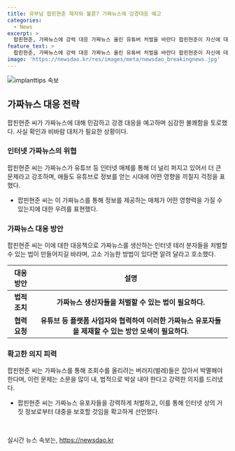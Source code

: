 ```yaml
---
title: 유부남 팝핀현준 제자와 불륜? 가짜뉴스에 강경대응 예고
categories:
  - News
excerpt: >
  팝핀현준, 가짜뉴스에 강력 대응 가짜뉴스 올린 유튜버 처벌을 바란다 팝핀현준이 자신에 대한 가짜뉴스에 대해 분노를 터뜨렸다. 가짜뉴스에는 댄스학원 제자와의 불륜 및 아내와의 이혼이 포함되어 있었는데, 팝핀현준은 이를 모두 부인했다. 더불어, 이런 문제를 법적으로 해결하기 위해 노력해야 한다는 강력한 주장을 내놓았다. 또한, 유튜브 등의 플랫폼에서 가짜뉴스를 올린 사람들을 처벌하고자 하는 의지를 밝히며 사회적으로도 이 문제를 화제화하여 적극적으로 대응할 것을 약속했다.
feature_text: >
  팝핀현준, 가짜뉴스에 강력 대응 가짜뉴스 올린 유튜버 처벌을 바란다 팝핀현준이 자신에 대한 가짜뉴스에 대해 분노를 터뜨렸다. 가짜뉴스에는 댄스학원 제자와의 불륜 및 아내와의 이혼이 포함되어 있었는데, 팝핀현준은 이를 모두 부인했다. 더불어, 이런 문제를 법적으로 해결하기 위해 노력해야 한다는 강력한 주장을 내놓았다. 또한, 유튜브 등의 플랫폼에서 가짜뉴스를 올린 사람들을 처벌하고자 하는 의지를 밝히며 사회적으로도 이 문제를 화제화하여 적극적으로 대응할 것을 약속했다.
image: 'https://newsdao.kr/res/images/meta/newsdao_breakingnews.jpg'
---
```


<p><img src="https://newsdao.kr/res/images/meta/newsdao_breakingnews.jpg" alt="implanttips 속보" /></p>

<h2 data-ke-size="size26">가짜뉴스 대응 전략</h2>

<p data-ke-size="size16">팝핀현준 씨가 가짜뉴스에 대해 민감하고 강경 대응을 예고하며 심강한 불쾌함을 토로했다. 사실 확인과 비바람 대처가 필요한 상황이다.</p>

<h3>인터넷 가짜뉴스의 위협</h3>

<p data-ke-size="size16">팝핀현준 씨는 가짜뉴스가 유튜브 등 인터넷 매체를 통해 더 널리 퍼지고 있어서 더 큰 문제라고 강조하며, 애들도 유튜브로 정보를 얻는 시대에 어떤 영향을 끼칠지 걱정을 표했다.</p>

<ul>
<li>팝핀현준 씨는 이 가짜뉴스를 통해 정보를 제공하는 매체가 어떤 영향력을 가질 수 있는지에 대한 우려를 표현했다.</li>
</ul>

<h3>가짜뉴스 대응 방안</h3>

<p data-ke-size="size16">팝핀현준 씨는 이에 대한 대응책으로 가짜뉴스를 생산하는 인터넷 테러 분자들을 처벌할 수 있는 법이 만들어지길 바라며, 고소 가능한 방법이 있다면 알려 달라고 호소했다.</p>

<table>
<thead>
<tr>
<th style="text-align: center;">대응 방안</th>
<th style="text-align: center;">설명</th>
</tr>
</thead>
<tbody>
<tr>
<td style="text-align: center; height: 17px;"><b>법적 조치</b></td>
<td style="text-align: center;"><b>가짜뉴스 생산자들을 처벌할 수 있는 법이 필요하다.</b></td>
</tr>
<tr>
<td style="text-align: center; height: 17px;"><b>협력 요청</b></td>
<td style="text-align: center;"><b>유튜브 등 플랫폼 사업자와 협력하여 이러한 가짜뉴스 유포자들을 제재할 수 있는 방안 모색이 필요하다.</b></td>
</tr>
</tbody>
</table>

<h3>확고한 의지 피력</h3>

<p data-ke-size="size16">팝핀현준 씨는 가짜뉴스를 통해 조회수를 올리려는 버러지(벌레)들은 잡아서 박멸해야 한다며, 이런 문제는 소문을 많이 내, 법적으로 박살 내야 한다고 강력한 의지를 드러냈다.</p>

<ul>
<li>팝핀현준 씨는 가짜뉴스 유포자들을 강력하게 처벌하고, 이를 통해 인터넷 상의 거짓 정보로부터 대중을 보호할 것임을 확고하게 선언했다.</li>
</ul>

<p data-ke-size="size16">&nbsp;</p>
실시간 뉴스 속보는, <a href="https://newsdao.kr" rel="dofollow">https://newsdao.kr</a>


